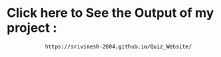 # Click here to See the Output of my project :
                https://srivinesh-2004.github.io/Quiz_Website/
